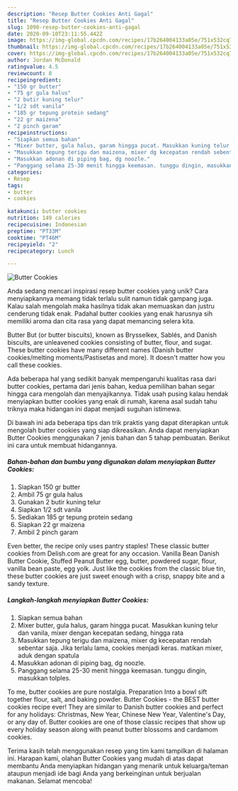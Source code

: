 ```yaml
---
description: "Resep Butter Cookies Anti Gagal"
title: "Resep Butter Cookies Anti Gagal"
slug: 1090-resep-butter-cookies-anti-gagal
date: 2020-09-10T23:11:55.442Z
image: https://img-global.cpcdn.com/recipes/17b264004133a05e/751x532cq70/butter-cookies-foto-resep-utama.jpg
thumbnail: https://img-global.cpcdn.com/recipes/17b264004133a05e/751x532cq70/butter-cookies-foto-resep-utama.jpg
cover: https://img-global.cpcdn.com/recipes/17b264004133a05e/751x532cq70/butter-cookies-foto-resep-utama.jpg
author: Jordan McDonald
ratingvalue: 4.5
reviewcount: 8
recipeingredient:
- "150 gr butter"
- "75 gr gula halus"
- "2 butir kuning telur"
- "1/2 sdt vanila"
- "185 gr tepung protein sedang"
- "22 gr maizena"
- "2 pinch garam"
recipeinstructions:
- "Siapkan semua bahan"
- "Mixer butter, gula halus, garam hingga pucat. Masukkan kuning telur dan vanila, mixer dengan kecepatan sedang, hingga rata"
- "Masukkan tepung terigu dan maizena, mixer dg kecepatan rendah sebentar saja. Jika terlalu lama, cookies menjadi keras. matikan mixer, aduk dengan spatula"
- "Masukkan adonan di piping bag, dg noozle."
- "Panggang selama 25-30 menit hingga keemasan. tunggu dingin, masukkan tolples."
categories:
- Resep
tags:
- butter
- cookies

katakunci: butter cookies 
nutrition: 149 calories
recipecuisine: Indonesian
preptime: "PT33M"
cooktime: "PT46M"
recipeyield: "2"
recipecategory: Lunch

---
```



![Butter Cookies](https://img-global.cpcdn.com/recipes/17b264004133a05e/751x532cq70/butter-cookies-foto-resep-utama.jpg)

Anda sedang mencari inspirasi resep butter cookies yang unik? Cara menyiapkannya memang tidak terlalu sulit namun tidak gampang juga. Kalau salah mengolah maka hasilnya tidak akan memuaskan dan justru cenderung tidak enak. Padahal butter cookies yang enak harusnya sih memiliki aroma dan cita rasa yang dapat memancing selera kita.

Butter But (or butter biscuits), known as Brysselkex, Sablés, and Danish biscuits, are unleavened cookies consisting of butter, flour, and sugar. These butter cookies have many different names (Danish butter cookies/melting moments/Pastisetas and more). It doesn&#39;t matter how you call these cookies.

Ada beberapa hal yang sedikit banyak mempengaruhi kualitas rasa dari butter cookies, pertama dari jenis bahan, kedua pemilihan bahan segar hingga cara mengolah dan menyajikannya. Tidak usah pusing kalau hendak menyiapkan butter cookies yang enak di rumah, karena asal sudah tahu triknya maka hidangan ini dapat menjadi suguhan istimewa.


Di bawah ini ada beberapa tips dan trik praktis yang dapat diterapkan untuk mengolah butter cookies yang siap dikreasikan. Anda dapat menyiapkan Butter Cookies menggunakan 7 jenis bahan dan 5 tahap pembuatan. Berikut ini cara untuk membuat hidangannya.

<!--inarticleads1-->

##### Bahan-bahan dan bumbu yang digunakan dalam menyiapkan Butter Cookies:

1. Siapkan 150 gr butter
1. Ambil 75 gr gula halus
1. Gunakan 2 butir kuning telur
1. Siapkan 1/2 sdt vanila
1. Sediakan 185 gr tepung protein sedang
1. Siapkan 22 gr maizena
1. Ambil 2 pinch garam


Even better, the recipe only uses pantry staples! These classic butter cookies from Delish.com are great for any occasion. Vanilla Bean Danish Butter Cookie, Stuffed Peanut Butter egg, butter, powdered sugar, flour, vanilla bean paste, egg yolk. Just like the cookies from the classic blue tin, these butter cookies are just sweet enough with a crisp, snappy bite and a sandy texture. 

<!--inarticleads2-->

##### Langkah-langkah menyiapkan Butter Cookies:

1. Siapkan semua bahan
1. Mixer butter, gula halus, garam hingga pucat. Masukkan kuning telur dan vanila, mixer dengan kecepatan sedang, hingga rata
1. Masukkan tepung terigu dan maizena, mixer dg kecepatan rendah sebentar saja. Jika terlalu lama, cookies menjadi keras. matikan mixer, aduk dengan spatula
1. Masukkan adonan di piping bag, dg noozle.
1. Panggang selama 25-30 menit hingga keemasan. tunggu dingin, masukkan tolples.


To me, butter cookies are pure nostalgia. Preparation Into a bowl sift together flour, salt, and baking powder. Butter Cookies - the BEST butter cookies recipe ever! They are similar to Danish butter cookies and perfect for any holidays: Christmas, New Year, Chinese New Year, Valentine&#39;s Day, or any day of. Butter cookies are one of those classic recipes that show up every holiday season along with peanut butter blossoms and cardamom cookies. 

Terima kasih telah menggunakan resep yang tim kami tampilkan di halaman ini. Harapan kami, olahan Butter Cookies yang mudah di atas dapat membantu Anda menyiapkan hidangan yang menarik untuk keluarga/teman ataupun menjadi ide bagi Anda yang berkeinginan untuk berjualan makanan. Selamat mencoba!
